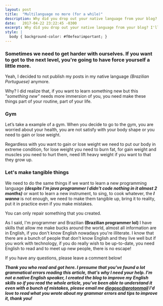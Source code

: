 ```yaml
---
layout: post
title:  "Multilanguage no more (for a while)"
description: Why did you drop out your native language from your blog? I'll tell ya why I decided it for my own sake...
date:   2017-04-22 23:22:45 -0300
excerpt: Why did you drop out your native language from your blog? I'll tell ya why I decided it for my own sake...
style: |
  body { background-color: #f0efea!important; }
---
```

### Sometimes we need to get harder with ourselves. If you want to got to the next level, you're going to have force yourself a little more.

Yeah, I decided to not publish my posts in my native language *(Brazilian Portuguese)* anymore.  

Why? I did realize that, if you want to learn something new but this *"something new"* needs more immersion of you, you need make these things part of your routine, part of your life.  

### Gym

Let’s take a example of a gym. When you decide to go to the gym, you are worried about your health, you are not satisfy with your body shape or you need to gain or lose weight.   

Regardless with you want to gain or lose weight we need to put our body in extreme condition, for lose weight you need to burn fat, for gain weight and muscles you need to hurt them, need lift heavy weight if you want to that they grow up.  

### Let's make tangible things

We need to do the same things if we want to learn a new programming language ***(despite I'm java programmer I didn't code nothing in it almost 2 months)*** or want to learn a new instrument, to sing, to cook whatever, the ***I wanna*** is not enough, we need to make them tangible up, bring it to reality, put it in practice even if you make mistakes.  

You can only repair something that you created.  

As I said, I'm programmer and Brazilian **(Brazilian programmer lol)** I have skills that allow me make bucks around the world, almost all information are in English, if you don't know English nowadays you're illiterate. I know that there are a bunch of people that don't know English and they live well but if you work with technology, if you do really wish to be up-to-date, you need English to read and to meet up new people, there is no escape!  

If you have any questions, please leave a comment below!

***Thank you who read and got here. I presume that you've found a lot grammatical errors reading this article, that's why I need your help. I'm not a native English speaker, I created the blog to improve my English skills so if you read the whole article, you've been able to understand it even with a bunch of mistakes, please email me [diegosc@protonmail](mailto:diegosc@protonmail.com) I'd love to read what you wrote about my grammar errors and tips to improve it, thank you!***
